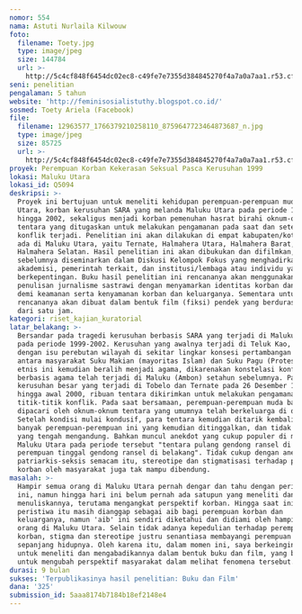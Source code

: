 ```yaml
---
nomor: 554
nama: Astuti Nurlaila Kilwouw
foto:
  filename: Toety.jpg
  type: image/jpeg
  size: 144784
  url: >-
    http://5c4cf848f6454dc02ec8-c49fe7e7355d384845270f4a7a0a7aa1.r53.cf2.rackcdn.com/e6ea0739-5f3a-424c-88a4-0f713712ce3b/Toety.jpg
seni: penelitian
pengalaman: 5 tahun
website: 'http://feminisosialistuthy.blogspot.co.id/'
sosmed: Toety Ariela (Facebook)
file:
  filename: 12963577_1766379210258110_8759647723464873687_n.jpg
  type: image/jpeg
  size: 85725
  url: >-
    http://5c4cf848f6454dc02ec8-c49fe7e7355d384845270f4a7a0a7aa1.r53.cf2.rackcdn.com/43be2eae-2e6b-4ae7-9d17-e951afd662c9/12963577_1766379210258110_8759647723464873687_n.jpg
proyek: Perempuan Korban Kekerasan Seksual Pasca Kerusuhan 1999
lokasi: Maluku Utara
lokasi_id: Q5094
deskripsi: >-
  Proyek ini bertujuan untuk meneliti kehidupan perempuan-perempuan muda Maluku
  Utara, korban kerusuhan SARA yang melanda Maluku Utara pada periode 1999
  hingga 2002, sekaligus menjadi korban pemenuhan hasrat birahi oknum-oknum
  tentara yang ditugaskan untuk melakukan pengamanan pada saat dan setelah
  konflik terjadi. Penelitian ini akan dilakukan di empat kabupaten/kota yang
  ada di Maluku Utara, yaitu Ternate, Halmahera Utara, Halmahera Barat, dan
  Halmahera Selatan. Hasil penelitian ini akan dibukukan dan difilmkan, setelah
  sebelumnya diseminarkan dalam Diskusi Kelompok Fokus yang menghadirkan
  akademisi, pemerintah terkait, dan institusi/lembaga atau individu yang
  berkepentingan. Buku hasil penelitian ini rencananya akan menggunakan metode
  penulisan jurnalisme sastrawi dengan menyamarkan identitas korban dan pelaku
  demi keamanan serta kenyamanan korban dan keluarganya. Sementara untuk film,
  rencananya akan dibuat dalam bentuk film (fiksi) pendek yang berdurasi kurang
  dari satu jam.
kategori: riset_kajian_kuratorial
latar_belakang: >-
  Bersandar pada tragedi kerusuhan berbasis SARA yang terjadi di Maluku Utara
  pada periode 1999-2002. Kerusuhan yang awalnya terjadi di Teluk Kao, Halmahera
  dengan isu perebutan wilayah di sekitar lingkar konsesi pertambangan PT. NHM
  antara masyarakat Suku Makian (mayoritas Islam) dan Suku Pagu (Protestan). Isu
  etnis ini kemudian beralih menjadi agama, dikarenakan konstelasi konflik
  berbasis agama telah terjadi di Maluku (Ambon) setahun sebelumnya. Pasca
  kerusuhan besar yang terjadi di Tobelo dan Ternate pada 26 Desember 1999
  hingga awal 2000, ribuan tentara dikirimkan untuk melakukan pengamanan pada
  titik-titik konflik. Pada saat bersamaan, perempuan-perempuan muda banyak yang
  dipacari oleh oknum-oknum tentara yang umumnya telah berkeluarga di daerahnya.
  Setelah kondisi mulai kondusif, para tentara kemudian ditarik kembali ke Jawa,
  banyak perempuan-perempuan ini yang kemudian ditinggalkan, dan tidak sedikit
  yang tengah mengandung. Bahkan muncul anekdot yang cukup populer di masyarakat
  Maluku Utara pada periode tersebut "tentara pulang gendong ransel di depan,
  perempuan tinggal gendong ransel di belakang". Tidak cukup dengan anekdot
  patriarkis-seksis semacam itu, stereotipe dan stigmatisasi terhadap perempuan
  korban oleh masyarakat juga tak mampu dibendung.
masalah: >-
  Hampir semua orang di Maluku Utara pernah dengar dan tahu dengan peristiwa
  ini, namun hingga hari ini belum pernah ada satupun yang meneliti dan
  menuliskannya, terutama mengangkat perspektif korban. Hingga saat ini,
  peristiwa itu masih dianggap sebagai aib bagi perempuan korban dan
  keluarganya, namun 'aib' ini sendiri diketahui dan didiami oleh hampir semua
  orang di Maluku Utara. Selain tidak adanya kepedulian terhadap perempuan
  korban, stigma dan stereotipe justru senantiasa membayangi perempuan korban
  sepanjang hidupnya. Oleh karena itu, dalam momen ini, saya berkeinginan besar
  untuk meneliti dan mengabadikannya dalam bentuk buku dan film, yang bertujuan
  untuk mengubah perspektif masyarakat dalam melihat fenomena tersebut.
durasi: 9 bulan
sukses: 'Terpublikasinya hasil penelitian: Buku dan Film'
dana: '325'
submission_id: 5aaa8174b7184b18ef2148e4
---
```

